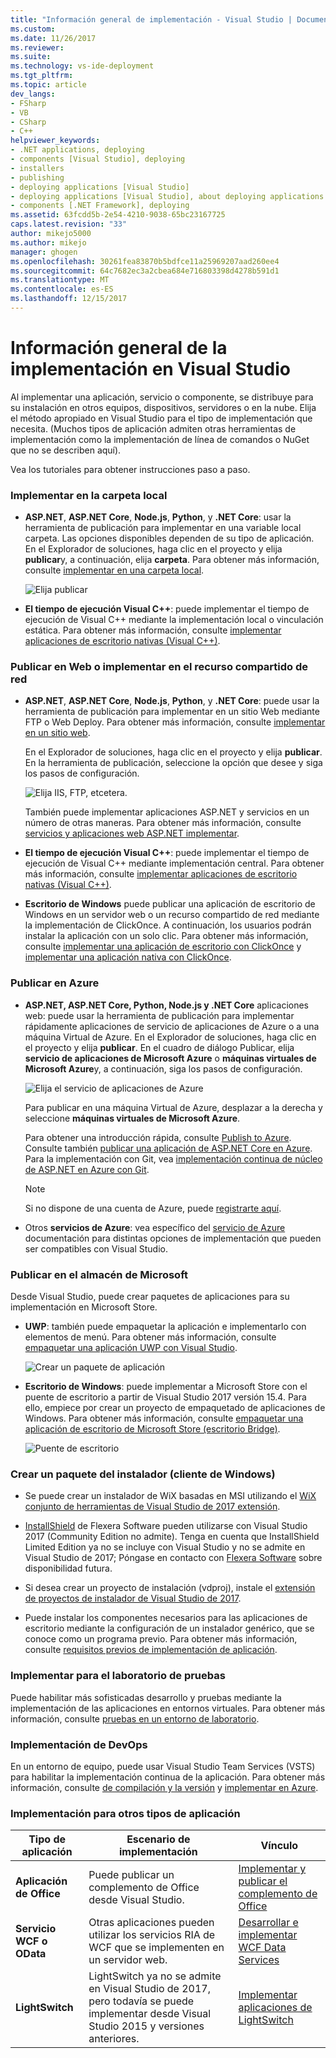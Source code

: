 ```yaml
---
title: "Información general de implementación - Visual Studio | Documentos de Microsoft"
ms.custom: 
ms.date: 11/26/2017
ms.reviewer: 
ms.suite: 
ms.technology: vs-ide-deployment
ms.tgt_pltfrm: 
ms.topic: article
dev_langs:
- FSharp
- VB
- CSharp
- C++
helpviewer_keywords:
- .NET applications, deploying
- components [Visual Studio], deploying
- installers
- publishing
- deploying applications [Visual Studio]
- deploying applications [Visual Studio], about deploying applications
- components [.NET Framework], deploying
ms.assetid: 63fcdd5b-2e54-4210-9038-65bc23167725
caps.latest.revision: "33"
author: mikejo5000
ms.author: mikejo
manager: ghogen
ms.openlocfilehash: 30261fea83870b5bdfce11a25969207aad260ee4
ms.sourcegitcommit: 64c7682ec3a2cbea684e716803398d4278b591d1
ms.translationtype: MT
ms.contentlocale: es-ES
ms.lasthandoff: 12/15/2017
---
```

# <a name="deployment-overview-in-visual-studio"></a>Información general de la implementación en Visual Studio

Al implementar una aplicación, servicio o componente, se distribuye para su instalación en otros equipos, dispositivos, servidores o en la nube. Elija el método apropiado en Visual Studio para el tipo de implementación que necesita. (Muchos tipos de aplicación admiten otras herramientas de implementación como la implementación de línea de comandos o NuGet que no se describen aquí).

Vea los tutoriales para obtener instrucciones paso a paso.

### <a name="deploy-to-local-folder"></a>Implementar en la carpeta local

- **ASP.NET**, **ASP.NET Core**, **Node.js**, **Python**, y **.NET Core**: usar la herramienta de publicación para implementar en una variable local carpeta. Las opciones disponibles dependen de su tipo de aplicación. En el Explorador de soluciones, haga clic en el proyecto y elija **publicar**y, a continuación, elija **carpeta**. Para obtener más información, consulte [implementar en una carpeta local](quickstart-deploy-to-local-folder.md).

    ![Elija publicar](../deployment/media/quickstart-publish.png)

- **El tiempo de ejecución Visual C++**: puede implementar el tiempo de ejecución de Visual C++ mediante la implementación local o vinculación estática. Para obtener más información, consulte [implementar aplicaciones de escritorio nativas (Visual C++)](/cpp/ide/deploying-native-desktop-applications-visual-cpp.md). 

### <a name="publish-to-web-or-deploy-to-network-share"></a>Publicar en Web o implementar en el recurso compartido de red

- **ASP.NET**, **ASP.NET Core**, **Node.js**, **Python**, y **.NET Core**: puede usar la herramienta de publicación para implementar en un sitio Web mediante FTP o Web Deploy. Para obtener más información, consulte [implementar en un sitio web](quickstart-deploy-to-a-web-site.md).

    En el Explorador de soluciones, haga clic en el proyecto y elija **publicar**. En la herramienta de publicación, seleccione la opción que desee y siga los pasos de configuración.

    ![Elija IIS, FTP, etcetera.](../deployment/media/quickstart-publish-iis-ftp.png)

    También puede implementar aplicaciones ASP.NET y servicios en un número de otras maneras. Para obtener más información, consulte [servicios y aplicaciones web ASP.NET implementar](http://www.asp.net/aspnet/overview/deployment).

- **El tiempo de ejecución Visual C++**: puede implementar el tiempo de ejecución de Visual C++ mediante implementación central. Para obtener más información, consulte [implementar aplicaciones de escritorio nativas (Visual C++)](/cpp/ide/deploying-native-desktop-applications-visual-cpp.md). 

- **Escritorio de Windows** puede publicar una aplicación de escritorio de Windows en un servidor web o un recurso compartido de red mediante la implementación de ClickOnce. A continuación, los usuarios podrán instalar la aplicación con un solo clic. Para obtener más información, consulte [implementar una aplicación de escritorio con ClickOnce](how-to-publish-a-clickonce-application-using-the-publish-wizard.md) y [implementar una aplicación nativa con ClickOnce](/cpp/ide/clickonce-deployment-for-visual-cpp-applications).

### <a name="publish-to-azure"></a>Publicar en Azure

- **ASP.NET, ASP.NET Core, Python, Node.js y .NET Core** aplicaciones web: puede usar la herramienta de publicación para implementar rápidamente aplicaciones de servicio de aplicaciones de Azure o a una máquina Virtual de Azure. En el Explorador de soluciones, haga clic en el proyecto y elija **publicar**. En el cuadro de diálogo Publicar, elija **servicio de aplicaciones de Microsoft Azure** o **máquinas virtuales de Microsoft Azure**y, a continuación, siga los pasos de configuración.

    ![Elija el servicio de aplicaciones de Azure](../deployment/media/quickstart-publish-azure.png "elegir servicio de aplicaciones de Azure")

    Para publicar en una máquina Virtual de Azure, desplazar a la derecha y seleccione **máquinas virtuales de Microsoft Azure**.

    Para obtener una introducción rápida, consulte [Publish to Azure](quickstart-deploy-to-azure.md). Consulte también [publicar una aplicación de ASP.NET Core en Azure](/aspnet/core/tutorials/publish-to-azure-webapp-using-vs). Para la implementación con Git, vea [implementación continua de núcleo de ASP.NET en Azure con Git](/aspnet/core/publishing/azure-continuous-deployment).

    > [!NOTE]
    > Si no dispone de una cuenta de Azure, puede [registrarte aquí](https://azure.microsoft.com/free/?ref=microsoft.com&utm_source=microsoft.com&utm_medium=doc&utm_campaign=visualstudio).

- Otros **servicios de Azure**: vea específico del [servicio de Azure](https://docs.microsoft.com/azure/#pivot=products) documentación para distintas opciones de implementación que pueden ser compatibles con Visual Studio.

### <a name="publish-to-microsoft-store"></a>Publicar en el almacén de Microsoft

Desde Visual Studio, puede crear paquetes de aplicaciones para su implementación en Microsoft Store.

- **UWP**: también puede empaquetar la aplicación e implementarlo con elementos de menú. Para obtener más información, consulte [empaquetar una aplicación UWP con Visual Studio](/windows/uwp/packaging/packaging-uwp-apps).

    ![Crear un paquete de aplicación](../deployment/media/feature-tour-create-app-package.jpg)

- **Escritorio de Windows**: puede implementar a Microsoft Store con el puente de escritorio a partir de Visual Studio 2017 versión 15.4. Para ello, empiece por crear un proyecto de empaquetado de aplicaciones de Windows. Para obtener más información, consulte [empaquetar una aplicación de escritorio de Microsoft Store (escritorio Bridge)](/windows/uwp/porting/desktop-to-uwp-packaging-dot-net).

    ![Puente de escritorio](../deployment/media/feature-tour-desktop-bridge.png)

### <a name="create-an-installer-package-windows-client"></a>Crear un paquete del instalador (cliente de Windows)

- Se puede crear un instalador de WiX basadas en MSI utilizando el [WiX conjunto de herramientas de Visual Studio de 2017 extensión](https://marketplace.visualstudio.com/items?itemName=RobMensching.WixToolsetVisualStudio2017Extension).

- [InstallShield](https://www.flexerasoftware.com/producer/products/software-installation/installshield-software-installer/tab/requirements) de Flexera Software pueden utilizarse con Visual Studio 2017 (Community Edition no admite). Tenga en cuenta que InstallShield Limited Edition ya no se incluye con Visual Studio y no se admite en Visual Studio de 2017; Póngase en contacto con [Flexera Software](http://learn.flexerasoftware.com/content/IS-EVAL-InstallShield-Limited-Edition-Visual-Studio) sobre disponibilidad futura.

- Si desea crear un proyecto de instalación (vdproj), instale el [extensión de proyectos de instalador de Visual Studio de 2017](https://marketplace.visualstudio.com/items?itemName=VisualStudioProductTeam.MicrosoftVisualStudio2017InstallerProjects#overview).

- Puede instalar los componentes necesarios para las aplicaciones de escritorio mediante la configuración de un instalador genérico, que se conoce como un programa previo. Para obtener más información, consulte [requisitos previos de implementación de aplicación](../deployment/application-deployment-prerequisites.md).

### <a name="deploy-to-test-lab"></a>Implementar para el laboratorio de pruebas

Puede habilitar más sofisticadas desarrollo y pruebas mediante la implementación de las aplicaciones en entornos virtuales. Para obtener más información, consulte [pruebas en un entorno de laboratorio](../test/lab-management/using-a-lab-environment-for-your-application-lifecycle.md).

### <a name="devops-deployment"></a>Implementación de DevOps

En un entorno de equipo, puede usar Visual Studio Team Services (VSTS) para habilitar la implementación continua de la aplicación. Para obtener más información, consulte [de compilación y la versión](/vsts/build-release/index) y [implementar en Azure](/vsts/deploy-azure/index).

### <a name="deployment-for-other-app-types"></a>Implementación para otros tipos de aplicación

| Tipo de aplicación | Escenario de implementación | Vínculo |
| --- | --- | --- |
| **Aplicación de Office** | Puede publicar un complemento de Office desde Visual Studio. | [Implementar y publicar el complemento de Office](https://dev.office.com/docs/add-ins/publish/publish) |
| **Servicio WCF o OData**  | Otras aplicaciones pueden utilizar los servicios RIA de WCF que se implementen en un servidor web. | [Desarrollar e implementar WCF Data Services](/dotnet/framework/data/wcf/developing-and-deploying-wcf-data-services) |
| **LightSwitch** | LightSwitch ya no se admite en Visual Studio de 2017, pero todavía se puede implementar desde Visual Studio 2015 y versiones anteriores. | [Implementar aplicaciones de LightSwitch](http://msdn.microsoft.com/Library/4818d933-295c-4ecc-9148-7ad9ca28dcdb) | 

